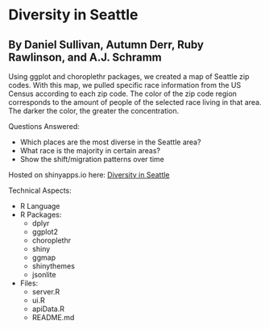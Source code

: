 # Diversity in Seattle
## By Daniel Sullivan, Autumn Derr, Ruby Rawlinson, and A.J. Schramm

Using ggplot and choroplethr packages, we created a map of Seattle zip codes.  With this map, we pulled specific race information from the US Census according to each zip code. The color of the zip code region corresponds to the amount of people of the selected race living in that area. The darker the color, the greater the concentration.

Questions Answered:
- Which places are the most diverse in the Seattle area?
- What race is the majority in certain areas?
- Show the shift/migration patterns over time

Hosted on shinyapps.io here: [Diversity in Seattle](https://dtsullivan.shinyapps.io/diversity-in-seattle/)

Technical Aspects:
- R Language
- R Packages:
  - dplyr
  - ggplot2
  - choroplethr
  - shiny
  - ggmap
  - shinythemes
  - jsonlite
- Files:
  - server.R
  - ui.R
  - apiData.R
  - README.md
